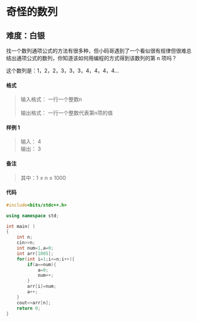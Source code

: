 # 奇怪的数列
## 难度：白银

找一个数列通项公式的方法有很多种，但小码哥遇到了一个看似很有规律但很难总结出通项公式的数列，你知道该如何用编程的方式得到该数列的第 n 项吗？

这个数列是：1，2，2，3，3，3，4，4，4，4…

#### 格式
>输入格式：
一行一个整数n<br>
<br>输出格式：
一行一个整数代表第n项的值

#### 样例 1
>输入：
4<br>
输出：
3

#### 备注
>其中：1 ≤ n ≤ 1000

#### 代码
```C++
#include<bits/stdc++.h> 

using namespace std;

int main( )
{
    int n;
    cin>>n;
    int num=1,a=0;
    int arr[1005];
    for(int i=1;i<=n;i++){
        if(a==num){
            a=0;
            num++;
        }
        arr[i]=num;
        a++;
    }
    cout<<arr[n];
    return 0;
}
```